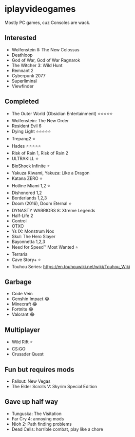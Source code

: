 # iplayvideogames

Mostly PC games, cuz Consoles are wack.

## Interested

- Wolfenstein II: The New Colossus
- Deathloop
- God of War, God of War Ragnarok
- The Witcher 3: Wild Hunt
- Remnant 2
- Cyberpunk 2077
- Superliminal
- Viewfinder

## Completed

- The Outer World (Obsidian Entertainment) ⭐⭐⭐⭐⭐
- Wolfenstein: The New Order
- Resident Evil 6
- Dying Light ⭐⭐⭐⭐⭐
- Trepang2 ⭐
- Hades ⭐⭐⭐⭐⭐
- Risk of Rain 1, Risk of Rain 2
- ULTRAKILL ⭐
- BioShock Infinite ⭐
- Yakuza Kiwami, Yakuza: Like a Dragon
- Katana ZERO ⭐
- Hotline Miami 1,2 ⭐
- Dishonored 1,2
- Borderlands 1,2,3
- Doom (2016), Doom Eternal ⭐
- DYNASTY WARRIORS 8: Xtreme Legends
- Half-Life 2
- Control
- OTXO
- Ys IX: Monstrum Nox
- Skul: The Hero Slayer
- Bayonnetta 1,2,3
- Need for Speed™ Most Wanted ⭐
- Terraria
- Cave Story+ ⭐
- Touhou Series: https://en.touhouwiki.net/wiki/Touhou_Wiki

## Garbage

- Code Vein
- Genshin Impact 😂
- Minecraft 😂
- Fortnite 😂
- Valorant 😂

## Multiplayer

- Wild Rift ⭐
- CS:GO
- Crusader Quest

## Fun but requires mods

- Fallout: New Vegas
- The Elder Scrolls V: Skyrim Special Edition

## Gave up half way

- Tunguska: The Visitation
- Far Cry 4: annoying mods
- Nioh 2: Path finding problems
- Dead Cells: horrible combat, play like a chore

